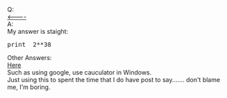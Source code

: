 <html><body><a href="http://www.pythonchallenge.com/pc/def/calc.jpg"><img src="http://www.pythonchallenge.com/pc/def/calc.jpg" alt="" border="0"></a>Q:
<div>
</div><div><a href="http://www.pythonchallenge.com/pc/def/0.html">&lt;----</a></div><div>
</div><div>A:</div><div>
My answer is staight:<div>
</div><div>
<pre class="py">
print  2**38
</pre>
</div><div>
</div><div>Other Answers:</div><div>
</div><div><a href="http://www.pythonchallenge.com/pcc/def/map.html">Here</a></div><div>
</div><div>Such as using google, use cauculator in Windows.</div><div>
</div><div>Just using this to spent the time that I do have post to say....... don't blame me, I'm boring.
<div> </div><div>
</div></div></div></body></html>